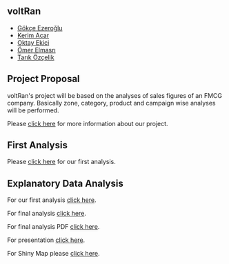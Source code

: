 
## voltRan

* [Gökçe Ezeroğlu](https://mef-bda503.github.io/pj18-gokceezeroglu/)
* [Kerim Acar](https://mef-bda503.github.io/pj18-mkerimacar/)
* [Oktay Ekici](https://mef-bda503.github.io/pj18-oktayekici/)
* [Ömer Elmasrı](https://mef-bda503.github.io/pj18-elmasriomer/)
* [Tarık Özçelik](https://mef-bda503.github.io/pj18-TarikOzcelik81/)

## Project Proposal
voltRan's project will be based on the analyses of sales figures of an FMCG company. Basically zone, category, product and campaign wise analyses will be performed.

Please [click here](https://mef-bda503.github.io/gpj18-voltran/voltran.html) for more information about our project.

## First Analysis
Please [click here](https://mef-bda503.github.io/gpj18-voltran/VoltRan_group_project.html) for our first analysis.

## Explanatory Data Analysis
For our first analysis [click here](https://mef-bda503.github.io/gpj18-voltran/archive/VoltRan_group_project_final.html).

For final analysis [click here](https://mef-bda503.github.io/gpj18-voltran/2612EDAh.html).

For final analysis PDF [click here](https://mef-bda503.github.io/gpj18-voltran/2612EDAp.pdf).

For presentation [click here](https://mef-bda503.github.io/gpj18-voltran/2612EDAs.html).

For Shiny Map please [click here](https://kerimacar.shinyapps.io/Project_v2/).


